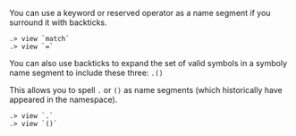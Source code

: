 You can use a keyword or reserved operator as a name segment if you surround it with backticks.

```ucm:error
.> view `match`
.> view `=`
```

You can also use backticks to expand the set of valid symbols in a symboly name segment to include these three: `.()`

This allows you to spell `.` or `()` as name segments (which historically have appeared in the namespace).

```ucm:error
.> view `.`
.> view `()`
```

